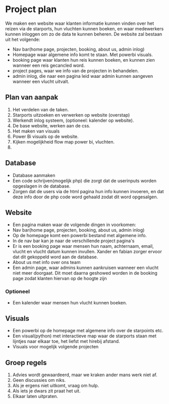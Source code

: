 # Project plan

We maken een website waar klanten informatie kunnen vinden over het reizen via de starports, hun vluchten kunnen boeken, en waar medewerkers kunnen inloggen om zo de data te kunnen beheren.
De website zal bestaan uit het volgende:
- Nav bar(home page, projecten, booking, about us, admin inlog)
- Homepage waar algemene info komt te staan. Met powerbi visuals.
- booking page waar klanten hun reis kunnen boeken, en kunnen zien wanneer een reis gecancled word.
- project pages, waar we info van de projecten in behandelen.
- admin inlog, die naar een pagina leid waar admin kunnen aangeven wanneer een vlucht uitvalt.


## Plan van aanpak

1. Het verdelen van de taken.
2. Starports uitzoeken en verwerken op website (overstap) 
3. Werkendt inlog systeem, (optioneel: kalender op website).
4. De base website, werken aan de css.
5. Het maken van visuals 
6. Power Bi visuals op de website.
7. Kijken mogelijkheid flow map power bi, vluchten. 
8. 

## Database
- Database aanmaken
- Een code schrijven(mogelijk php) die zorgt dat de userinputs worden opgeslagen in de database.
- Zorgen dat de users via de html pagina hun info kunnen invoeren, en dat deze info door de php code word gehaald zodat dit word opgesalgen.

## Website
- Een pagina maken waar de volgende dingen in voorkomen:
- Nav bar(home page, projecten, booking, about us, admin inlog)
- Op de homepage komt een powerbi bestand met algemene info.
- In de nav bar kan je naar de verschillende project pagina's
- Er is een booking page waar mensen hun naam, achternaam, email, vlucht en vlucht datum kunnen invullen. Xander en fabian zorger ervoor dat dit gekoppeld word aan de database.
- About us met info over ons team
- Een admin page, waar admins kunnen aankruisen wanneer een vlucht niet meer doorgaat. Dit moet daarna geshowed worden in de booking page zodat klanten hiervan op de hoogte zijn

### Optioneel
- Een kalender waar mensen hun vlucht kunnen boeken.

## Visuals
- Een powerbi op de homepage met algemene info over de starpoints etc.
- Een visual(python) met interactieve map waar de starports staan met lijntjes naar elkaar toe, het liefst met hirebij afstand.
- Visuals voor mogelijk volgende projecten


## Groep regels

1. Advies wordt gewaardeerd, maar we kraken ander mans werk niet af.
2. Geen discussies om niks.
3. Als je ergens niet uitkomt, vraag om hulp.
4. Als iets je dwars zit praat het uit.
5. Elkaar laten uitpraten.

